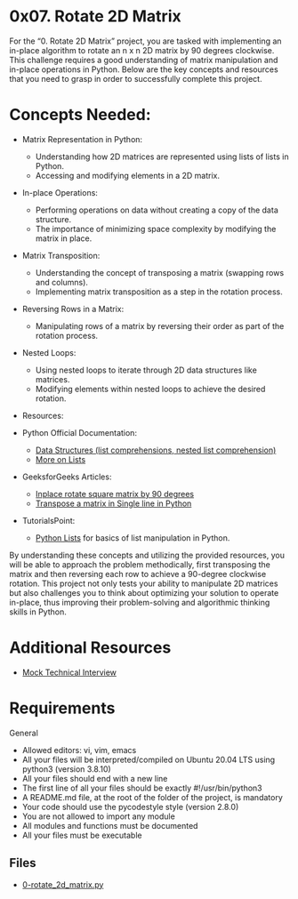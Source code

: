 # 0x07. Rotate 2D Matrix

For the “0. Rotate 2D Matrix” project, you are tasked with implementing an in-place algorithm to rotate an n x n 2D matrix by 90 degrees clockwise. This challenge requires a good understanding of matrix manipulation and in-place operations in Python. Below are the key concepts and resources that you need to grasp in order to successfully complete this project.

# Concepts Needed:
- Matrix Representation in Python:

	- Understanding how 2D matrices are represented using lists of lists in Python.
	- Accessing and modifying elements in a 2D matrix.

- In-place Operations:

	- Performing operations on data without creating a copy of the data structure.
	- The importance of minimizing space complexity by modifying the matrix in place.

- Matrix Transposition:

	- Understanding the concept of transposing a matrix (swapping rows and columns).
	- Implementing matrix transposition as a step in the rotation process.

- Reversing Rows in a Matrix:

	- Manipulating rows of a matrix by reversing their order as part of the rotation process.

- Nested Loops:

	- Using nested loops to iterate through 2D data structures like matrices.
	- Modifying elements within nested loops to achieve the desired rotation.

- Resources:
- Python Official Documentation:

	- [Data Structures (list comprehensions, nested list comprehension)](https://docs.python.org/3/tutorial/datastructures.html)
	- [More on Lists](https://docs.python.org/3/tutorial/datastructures.html#more-on-lists)
- GeeksforGeeks Articles:

	- [Inplace rotate square matrix by 90 degrees](https://www.geeksforgeeks.org/inplace-rotate-square-matrix-by-90-degrees/)
	- [Transpose a matrix in Single line in Python](https://www.geeksforgeeks.org/transpose-matrix-single-line-python/)

- TutorialsPoint:

	- [Python Lists](https://www.tutorialspoint.com/python/python_lists.htm) for basics of list manipulation in Python.

By understanding these concepts and utilizing the provided resources, you will be able to approach the problem methodically, first transposing the matrix and then reversing each row to achieve a 90-degree clockwise rotation. This project not only tests your ability to manipulate 2D matrices but also challenges you to think about optimizing your solution to operate in-place, thus improving their problem-solving and algorithmic thinking skills in Python.

# Additional Resources
- [Mock Technical Interview](https://www.youtube.com/watch?feature=shared&v=yM9Xbi-MigE)

# Requirements
General
- Allowed editors: vi, vim, emacs
- All your files will be interpreted/compiled on Ubuntu 20.04 LTS using python3 (version 3.8.10)
- All your files should end with a new line
- The first line of all your files should be exactly #!/usr/bin/python3
- A README.md file, at the root of the folder of the project, is mandatory
- Your code should use the pycodestyle style (version 2.8.0)
- You are not allowed to import any module
- All modules and functions must be documented
- All your files must be executable

## Files
- [0-rotate_2d_matrix.py](0-rotate_2d_matrix.py)